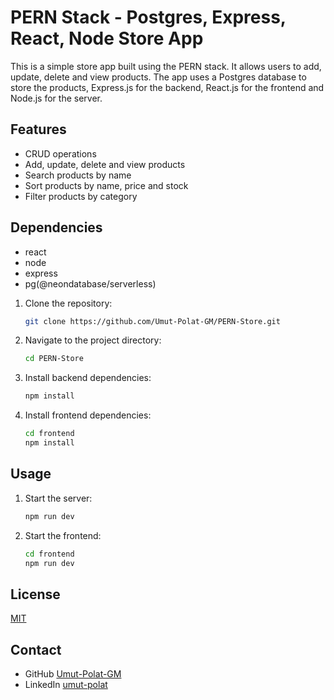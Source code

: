 # PERN Stack - Postgres, Express, React, Node Store App

This is a simple store app built using the PERN stack. It allows users to add, update, delete and view products. The app uses a Postgres database to store the products, Express.js for the backend, React.js for the frontend and Node.js for the server.

## Features

-   CRUD operations
-   Add, update, delete and view products
-   Search products by name
-   Sort products by name, price and stock
-   Filter products by category

## Dependencies

-   react
-   node
-   express
-   pg(@neondatabase/serverless)

1. Clone the repository:
    ```bash
    git clone https://github.com/Umut-Polat-GM/PERN-Store.git
    ```
2. Navigate to the project directory:
    ```bash
    cd PERN-Store
    ```
3. Install backend dependencies:
    ```bash
    npm install
    ```
4. Install frontend dependencies:
    ```bash
    cd frontend
    npm install
    ```

## Usage

1. Start the server:
    ```bash
    npm run dev
    ```
2. Start the frontend:
    ```bash
    cd frontend
    npm run dev
    ```

## License

[MIT](https://choosealicense.com/licenses/mit/)

## Contact

-   GitHub [Umut-Polat-GM](https://github.com/Umut-Polat-GM)
-   LinkedIn [umut-polat](https://www.linkedin.com/in/umut-polat/)
